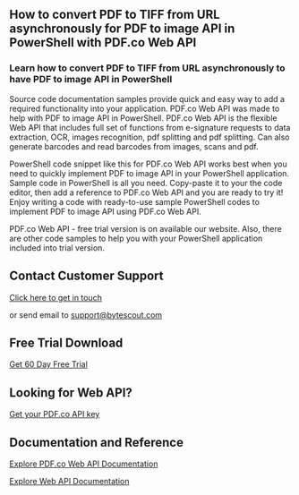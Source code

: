 ## How to convert PDF to TIFF from URL asynchronously for PDF to image API in PowerShell with PDF.co Web API

### Learn how to convert PDF to TIFF from URL asynchronously to have PDF to image API in PowerShell

Source code documentation samples provide quick and easy way to add a required functionality into your application. PDF.co Web API was made to help with PDF to image API in PowerShell. PDF.co Web API is the flexible Web API that includes full set of functions from e-signature requests to data extraction, OCR, images recognition, pdf splitting and pdf splitting. Can also generate barcodes and read barcodes from images, scans and pdf.

PowerShell code snippet like this for PDF.co Web API works best when you need to quickly implement PDF to image API in your PowerShell application. Sample code in PowerShell is all you need. Copy-paste it to your the code editor, then add a reference to PDF.co Web API and you are ready to try it! Enjoy writing a code with ready-to-use sample PowerShell codes to implement PDF to image API using PDF.co Web API.

PDF.co Web API - free trial version is on available our website. Also, there are other code samples to help you with your PowerShell application included into trial version.

## Contact Customer Support

[Click here to get in touch](https://bytescout.zendesk.com/hc/en-us/requests/new?subject=PDF.co%20Web%20API%20Question)

or send email to [support@bytescout.com](mailto:support@bytescout.com?subject=PDF.co%20Web%20API%20Question) 

## Free Trial Download

[Get 60 Day Free Trial](https://bytescout.com/download/web-installer?utm_source=github-readme)

## Looking for Web API? 

[Get your PDF.co API key](https://pdf.co/documentation/api?utm_source=github-readme)

## Documentation and Reference

[Explore PDF.co Web API Documentation](https://bytescout.com/documentation/index.html?utm_source=github-readme)

[Explore Web API Documentation](https://pdf.co/documentation/api?utm_source=github-readme)
